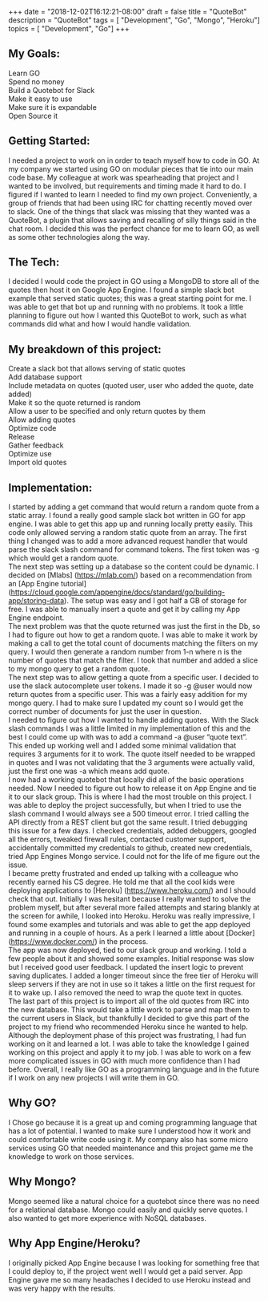 +++
date = "2018-12-02T16:12:21-08:00"
draft = false
title = "QuoteBot"
description = "QuoteBot"
tags        = [ "Development", "Go", "Mongo", "Heroku"]
topics      = [ "Development", "Go"]
+++

## My Goals:
Learn GO <br>
Spend no money <br>
Build a Quotebot for Slack <br>
Make it easy to use <br>
Make sure it is expandable <br>
Open Source it <br>


## Getting Started:
I needed a project to work on in order to teach myself how to code in GO. At my company we started using GO on modular pieces that tie into our main code base. My colleague at work was spearheading that project and I wanted to be involved, but requirements and timing made it hard to do. I figured if I wanted to learn I needed to find my own project. Conveniently, a group of friends that had been using IRC for chatting recently moved over to slack. One of the things that slack was missing that they wanted was a QuoteBot, a plugin that allows saving and recalling of silly things said in the chat room. I decided this was the perfect chance for me to learn GO, as well as some other technologies along the way.

## The Tech:
I decided I would code the project in GO using a MongoDB to store all of the quotes then host it on Google App Engine. I found a simple slack bot example that served static quotes; this was a great starting point for me. I was able to get that bot up and running with no problems. It took a little planning to figure out how I wanted this QuoteBot to work, such as what commands did what and how I would handle validation.

## My breakdown of this project:
Create a slack bot that allows serving of static quotes <br>
Add database support <br>
Include metadata on quotes (quoted user, user who added the quote, date added) <br>
Make it so the quote returned is random <br>
Allow a user to be specified and only return quotes by them <br>
Allow adding quotes <br>
Optimize code <br>
Release <br>
Gather feedback <br>
Optimize use <br>
Import old quotes 


## Implementation:

I started by adding a get command that would return a random quote from a static array. I found a really good sample slack bot written in GO for app engine. I was able to get this app up and running locally pretty easily. This code only allowed serving a random static quote from an array. The first thing I changed was to add a more advanced request handler that would parse the slack slash command for command tokens. The first token was -g which would get a random quote. <br>
The next step was setting up a database so the content could be dynamic. I decided on [Mlabs] (https://mlab.com/) based on a recommendation from an [App Engine tutorial] (https://cloud.google.com/appengine/docs/standard/go/building-app/storing-data).  The setup was easy and I got half a GB of storage for free. I was able to manually insert a quote and get it by calling my App Engine endpoint. <br>
The next problem was that the quote returned was just the first in the Db, so I had to figure out how to get a random quote. I was able to make it work by making a call to get the total count of documents matching the filters on my query. I would then generate a random number from 1-n where n is the number of quotes that match the filter. I took that number and added a slice to my mongo query to get a random quote. <br>
The next step was to allow getting a quote from a specific user. I decided to use the slack autocomplete user tokens. I made it so -g @user would now return quotes from a specific user. This was a fairly easy addition for my mongo query. I had to make sure I updated my count so I would get the correct number of documents for just the user in question. <br>
I needed to figure out how I wanted to handle adding quotes. With the Slack slash commands I was a little limited in my implementation of this and the best I could come up with was to add a command -a @user “quote text”. This ended up working well and I added some minimal validation that requires 3 arguments for it to work. The quote itself needed to be wrapped in quotes and I was not validating that the 3 arguments were actually valid, just the first one was -a which means add quote. <br>
I now had a working quotebot that locally did all of the basic operations needed. Now I needed to figure out how to release it on App Engine and tie it to our slack group. This is where I had the most trouble on this project. I was able to deploy the project successfully, but when I tried to use the slash command I would always see a 500 timeout error. I tried calling the API directly from a REST client but got the same result. I tried debugging this issue for a few days. I checked credentials, added debuggers, googled all the errors, tweaked firewall rules, contacted customer support, accidentally committed my credentials to github, created new credentials, tried App Engines Mongo service. I could not for the life of me figure out the issue. <br>
I became pretty frustrated and ended up talking with a colleague who recently earned his CS degree. He told me that all the cool kids were deploying applications to [Heroku] (https://www.heroku.com/) and I should check that out. Initially I was hesitant because I really wanted to solve the problem myself, but after several more failed attempts and staring blankly at the screen for awhile, I looked into Heroku. Heroku was really impressive, I found some examples and tutorials and was able to get the app deployed and running in a couple of hours. As a perk I learned a little about [Docker] (https://www.docker.com/) in the process. <br>
The app was now deployed, tied to our slack group and working. I told a few people about it and showed some examples. Initial response was slow but I received good user feedback. I updated the insert logic to prevent saving duplicates. I added a longer timeout since the free tier of Heroku will sleep servers if they are not in use so it takes a little on the first request for it to wake up. I also removed the need to wrap the quote text in quotes. <br>
The last part of this project is to import all of the old quotes from IRC into the new database. This would take a little work to parse and map them to the current users in Slack, but thankfully I decided to give this part of the project to my friend who recommended Heroku since he wanted to help. <br>
Although the deployment phase of this project was frustrating, I had fun working on it and learned a lot. I was able to take the knowledge I gained working on this project and apply it to my job. I was able to work on a few more complicated issues in GO with much more confidence than I had before. Overall, I really like GO as a programming language and in the future if I work on any new projects I will write them in GO.

## Why GO?
I Chose go because it is a great up and coming programming language that has a lot of potential. I wanted to make sure I understood how it work and could comfortable write code using it. My company also has some micro services using GO that needed maintenance and this project game me the knowledge to work on those services.

## Why Mongo?
Mongo seemed like a natural choice for a quotebot since there was no need for a relational database. Mongo could easily and quickly serve quotes. I also wanted to get more experience with NoSQL databases.

## Why App Engine/Heroku?
I originally picked App Engine because I was looking for something free that I could deploy to, if the project went well I would get a paid server. App Engine gave me so many headaches I decided to use Heroku instead and was very happy with the results. 
